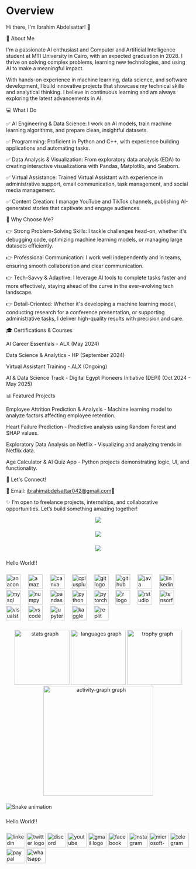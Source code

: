 # Overview 

Hi there, I'm Ibrahim Abdelsattar! 👋

🚀 About Me

I'm a passionate AI enthusiast and Computer and Artificial Intelligence student at MTI University in Cairo, with an expected graduation in 2028. I thrive on solving complex problems, learning new technologies, and using AI to make a meaningful impact.

With hands-on experience in machine learning, data science, and software development, I build innovative projects that showcase my technical skills and analytical thinking. I believe in continuous learning and am always exploring the latest advancements in AI.

💻 What I Do

✅ AI Engineering & Data Science: I work on AI models, train machine learning algorithms, and prepare clean, insightful datasets.

✅ Programming: Proficient in Python and C++, with experience building applications and automating tasks.

✅ Data Analysis & Visualization: From exploratory data analysis (EDA) to creating interactive visualizations with Pandas, Matplotlib, and Seaborn.

✅ Virtual Assistance: Trained Virtual Assistant with experience in administrative support, email communication, task management, and social media management.

✅ Content Creation: I manage YouTube and TikTok channels, publishing AI-generated stories that captivate and engage audiences.

🌟 Why Choose Me?

👉 Strong Problem-Solving Skills: I tackle challenges head-on, whether it's debugging code, optimizing machine learning models, or managing large datasets efficiently.

👉 Professional Communication: I work well independently and in teams, ensuring smooth collaboration and clear communication.

👉 Tech-Savvy & Adaptive: I leverage AI tools to complete tasks faster and more effectively, staying ahead of the curve in the ever-evolving tech landscape.

👉 Detail-Oriented: Whether it's developing a machine learning model, conducting research for a conference presentation, or supporting administrative tasks, I deliver high-quality results with precision and care.

🎓 Certifications & Courses

AI Career Essentials - ALX (May 2024)

Data Science & Analytics - HP (September 2024)

Virtual Assistant Training - ALX (Ongoing)

AI & Data Science Track - Digital Egypt Pioneers Initiative (DEPI) (Oct 2024 - May 2025)

📊 Featured Projects

Employee Attrition Prediction & Analysis - Machine learning model to analyze factors affecting employee retention.

Heart Failure Prediction - Predictive analysis using Random Forest and SHAP values.

Exploratory Data Analysis on Netflix - Visualizing and analyzing trends in Netflix data.

Age Calculator & AI Quiz App - Python projects demonstrating logic, UI, and functionality.

📩 Let's Connect!

📧 Email: ibrahimabdelsattar042@gmail.com🔗

✨ I’m open to freelance projects, internships, and collaborative opportunities. Let’s build something amazing together!

<div align="center">
  <img src="https://profile-counter.glitch.me/IbrahimAbdelsattar/count.svg?"  />
</div>

###

<div align="center">
  <img src="https://profile-counter.glitch.me/IbrahimAbdelsattar/count.svg?"  />
</div>

###

<div align="center">
  <img src="https://profile-counter.glitch.me/IbrahimAbdelsattar/count.svg?"  />
</div>

###

<p align="left">Hello World!!</p>

###

<div align="left">
  <img src="https://cdn.jsdelivr.net/gh/devicons/devicon/icons/anaconda/anaconda-original.svg" height="40" alt="anaconda logo"  />
  <img width="12" />
  <img src="https://cdn.jsdelivr.net/gh/devicons/devicon/icons/amazonwebservices/amazonwebservices-line-wordmark.svg" height="40" alt="amazonwebservices logo"  />
  <img width="12" />
  <img src="https://cdn.jsdelivr.net/gh/devicons/devicon/icons/canva/canva-original.svg" height="40" alt="canva logo"  />
  <img width="12" />
  <img src="https://cdn.jsdelivr.net/gh/devicons/devicon/icons/cplusplus/cplusplus-original.svg" height="40" alt="cplusplus logo"  />
  <img width="12" />
  <img src="https://cdn.jsdelivr.net/gh/devicons/devicon/icons/git/git-original.svg" height="40" alt="git logo"  />
  <img width="12" />
  <img src="https://cdn.jsdelivr.net/gh/devicons/devicon/icons/github/github-original.svg" height="40" alt="github logo"  />
  <img width="12" />
  <img src="https://cdn.jsdelivr.net/gh/devicons/devicon/icons/java/java-original.svg" height="40" alt="java logo"  />
  <img width="12" />
  <img src="https://cdn.jsdelivr.net/gh/devicons/devicon/icons/linkedin/linkedin-original.svg" height="40" alt="linkedin logo"  />
  <img width="12" />
  <img src="https://cdn.jsdelivr.net/gh/devicons/devicon/icons/mysql/mysql-original.svg" height="40" alt="mysql logo"  />
  <img width="12" />
  <img src="https://cdn.jsdelivr.net/gh/devicons/devicon/icons/numpy/numpy-original.svg" height="40" alt="numpy logo"  />
  <img width="12" />
  <img src="https://cdn.jsdelivr.net/gh/devicons/devicon/icons/pandas/pandas-original.svg" height="40" alt="pandas logo"  />
  <img width="12" />
  <img src="https://cdn.jsdelivr.net/gh/devicons/devicon/icons/python/python-original.svg" height="40" alt="python logo"  />
  <img width="12" />
  <img src="https://cdn.jsdelivr.net/gh/devicons/devicon/icons/pytorch/pytorch-original.svg" height="40" alt="pytorch logo"  />
  <img width="12" />
  <img src="https://cdn.jsdelivr.net/gh/devicons/devicon/icons/r/r-original.svg" height="40" alt="r logo"  />
  <img width="12" />
  <img src="https://cdn.jsdelivr.net/gh/devicons/devicon/icons/rstudio/rstudio-original.svg" height="40" alt="rstudio logo"  />
  <img width="12" />
  <img src="https://cdn.jsdelivr.net/gh/devicons/devicon/icons/tensorflow/tensorflow-original.svg" height="40" alt="tensorflow logo"  />
  <img width="12" />
  <img src="https://cdn.jsdelivr.net/gh/devicons/devicon/icons/visualstudio/visualstudio-plain.svg" height="40" alt="visualstudio logo"  />
  <img width="12" />
  <img src="https://cdn.jsdelivr.net/gh/devicons/devicon/icons/vscode/vscode-original.svg" height="40" alt="vscode logo"  />
  <img width="12" />
  <img src="https://cdn.simpleicons.org/jupyter/F37626" height="40" alt="jupyter logo"  />
  <img width="12" />
  <img src="https://cdn.simpleicons.org/kaggle/20BEFF" height="40" alt="kaggle logo"  />
  <img width="12" />
  <img src="https://cdn.simpleicons.org/replit/F26207" height="40" alt="replit logo"  />
</div>

###

<div align="left">
</div>

###

<div align="center">
  <img src="https://github-readme-stats.vercel.app/api?username=IbrahimAbdelsattar&hide_title=false&hide_rank=false&show_icons=true&include_all_commits=true&count_private=true&disable_animations=false&theme=dracula&locale=en&hide_border=false&order=1" height="150" alt="stats graph"  />
  <img src="https://github-readme-stats.vercel.app/api/top-langs?username=IbrahimAbdelsattar&locale=en&hide_title=false&layout=compact&card_width=320&langs_count=5&theme=dracula&hide_border=false&order=2" height="150" alt="languages graph"  />
  <img src="https://github-profile-trophy.vercel.app?username=IbrahimAbdelsattar&theme=dracula&column=-1&row=1&margin-w=8&margin-h=8&no-bg=false&no-frame=false&order=4" height="150" alt="trophy graph"  />
  <img src="https://github-readme-activity-graph.vercel.app/graph?username=IbrahimAbdelsattar&radius=16&theme=react&area=true&order=5" height="300" alt="activity-graph graph"  />
</div>

###

<div align="center">
</div>

###

<div align="center">
</div>

###

<img src="https://raw.githubusercontent.com/IbrahimAbdelsattar/IbrahimAbdelsattar/output/snake.svg" alt="Snake animation" />

###

<p align="left">Hello World!!</p>

###

<div align="left">
  <img src="https://raw.githubusercontent.com/maurodesouza/profile-readme-generator/master/src/assets/icons/social/linkedin/default.svg" width="52" height="40" alt="linkedin logo"  />
  <img src="https://raw.githubusercontent.com/maurodesouza/profile-readme-generator/master/src/assets/icons/social/twitter/default.svg" width="52" height="40" alt="twitter logo"  />
  <img src="https://raw.githubusercontent.com/maurodesouza/profile-readme-generator/master/src/assets/icons/social/discord/default.svg" width="52" height="40" alt="discord logo"  />
  <img src="https://raw.githubusercontent.com/maurodesouza/profile-readme-generator/master/src/assets/icons/social/youtube/default.svg" width="52" height="40" alt="youtube logo"  />
  <img src="https://raw.githubusercontent.com/maurodesouza/profile-readme-generator/master/src/assets/icons/social/gmail/default.svg" width="52" height="40" alt="gmail logo"  />
  <img src="https://raw.githubusercontent.com/maurodesouza/profile-readme-generator/master/src/assets/icons/social/facebook/default.svg" width="52" height="40" alt="facebook logo"  />
  <img src="https://raw.githubusercontent.com/maurodesouza/profile-readme-generator/master/src/assets/icons/social/instagram/default.svg" width="52" height="40" alt="instagram logo"  />
  <img src="https://raw.githubusercontent.com/maurodesouza/profile-readme-generator/master/src/assets/icons/social/microsoft-outlook/default.svg" width="52" height="40" alt="microsoft-outlook logo"  />
  <img src="https://raw.githubusercontent.com/maurodesouza/profile-readme-generator/master/src/assets/icons/social/telegram/default.svg" width="52" height="40" alt="telegram logo"  />
  <img src="https://raw.githubusercontent.com/maurodesouza/profile-readme-generator/master/src/assets/icons/social/paypal/default.svg" width="52" height="40" alt="paypal logo"  />
  <img src="https://raw.githubusercontent.com/maurodesouza/profile-readme-generator/master/src/assets/icons/social/whatsapp/default.svg" width="52" height="40" alt="whatsapp logo"  />
</div>

###
